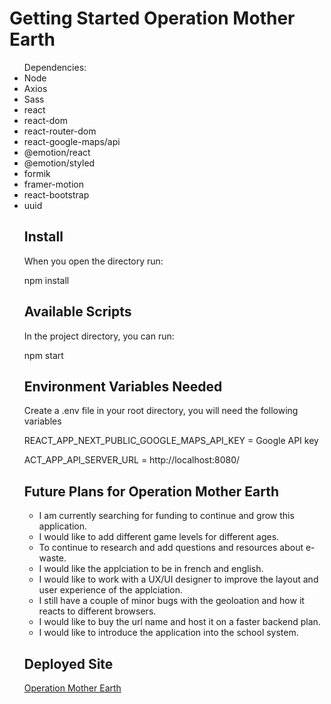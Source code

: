 # Getting Started Operation Mother Earth

<ul>
Dependencies:
<li>Node</li>
<li>Axios</li>
<li>Sass</li>
<li>react</li>
<li>react-dom</li>
<li>react-router-dom</li>
<li>react-google-maps/api</li>
<li>@emotion/react</li>
<li>@emotion/styled</li>
<li>formik</li>
<li>framer-motion</li>
<li>react-bootstrap</li>
<li>uuid</li>

## Install

When you open the directory run:

<p>npm install</p>


## Available Scripts

In the project directory, you can run:

<p>npm start</p>

## Environment Variables Needed
<p>Create a .env file in your root directory, you will need the following variables</p>
<p>REACT_APP_NEXT_PUBLIC_GOOGLE_MAPS_API_KEY = Google API key</p>
<p>ACT_APP_API_SERVER_URL = http://localhost:8080/</p>

<h2>Future Plans for Operation Mother Earth</h2>
<ul>
<li>I am currently searching for funding to continue and grow
this application.</li>
<li>I would like to add different game levels for different ages.
</li>
<li>To continue to research and add questions and resources about e-waste.
</li>
<li>I would like the applciation to be in french and english.
</li>
<li>I would like to work with a UX/UI designer
to improve the layout and user experience of the applciation.</li>
<li>I still have a couple of minor bugs with the geoloation and how
it reacts to different browsers.</li>
<li>I would like
to buy the url name and host it on a faster backend plan.</li>
<li>I would like to introduce the application into the school system.
</li>
</ul>

## Deployed Site
<a href='https://operation-mother-earth.netlify.app/'>Operation Mother Earth</a>
